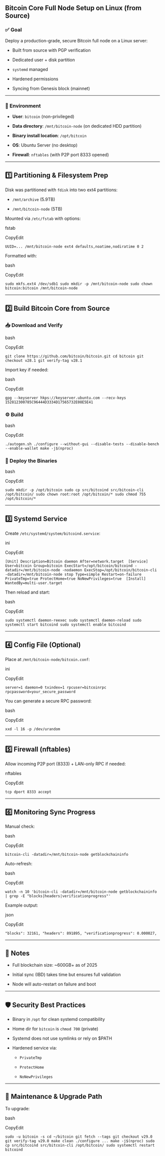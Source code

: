 ## Bitcoin Core Full Node Setup on Linux (from Source)

### ✅ Goal

Deploy a production-grade, secure Bitcoin full node on a Linux server:

- Built from source with PGP verification
    
- Dedicated user + disk partition
    
- `systemd` managed
    
- Hardened permissions
    
- Syncing from Genesis block (mainnet)
    

---

### 🧰 Environment

- **User**: `bitcoin` (non-privileged)
    
- **Data directory**: `/mnt/bitcoin-node` (on dedicated HDD partition)
    
- **Binary install location**: `/opt/bitcoin`
    
- **OS**: Ubuntu Server (no desktop)
    
- **Firewall**: `nftables` (with P2P port 8333 opened)
    

---

## 1️⃣ Partitioning & Filesystem Prep

Disk was partitioned with `fdisk` into two ext4 partitions:

- `/mnt/archive` (5.9TB)
    
- `/mnt/bitcoin-node` (5TB)
    

Mounted via `/etc/fstab` with options:

fstab

CopyEdit

`UUID=... /mnt/bitcoin-node ext4 defaults,noatime,nodiratime 0 2`

Formatted with:

bash

CopyEdit

`sudo mkfs.ext4 /dev/sdb1 sudo mkdir -p /mnt/bitcoin-node sudo chown bitcoin:bitcoin /mnt/bitcoin-node`

---

## 2️⃣ Build Bitcoin Core from Source

### 📥 Download and Verify

bash

CopyEdit

`git clone https://github.com/bitcoin/bitcoin.git cd bitcoin git checkout v28.1 git verify-tag v28.1`

Import key if needed:

bash

CopyEdit

`gpg --keyserver hkps://keyserver.ubuntu.com --recv-keys 152812300785C96444D3334D17565732E08E5E41`

### ⚙️ Build

bash

CopyEdit

`./autogen.sh ./configure --without-gui --disable-tests --disable-bench --enable-wallet make -j$(nproc)`

### 🚚 Deploy the Binaries

bash

CopyEdit

`sudo mkdir -p /opt/bitcoin sudo cp src/bitcoind src/bitcoin-cli /opt/bitcoin/ sudo chown root:root /opt/bitcoin/* sudo chmod 755 /opt/bitcoin/*`

---

## 3️⃣ Systemd Service

Create `/etc/systemd/system/bitcoind.service`:

ini

CopyEdit

`[Unit] Description=Bitcoin daemon After=network.target  [Service] User=bitcoin Group=bitcoin ExecStart=/opt/bitcoin/bitcoind -datadir=/mnt/bitcoin-node -nodaemon ExecStop=/opt/bitcoin/bitcoin-cli -datadir=/mnt/bitcoin-node stop Type=simple Restart=on-failure PrivateTmp=true ProtectHome=true NoNewPrivileges=true  [Install] WantedBy=multi-user.target`

Then reload and start:

bash

CopyEdit

`sudo systemctl daemon-reexec sudo systemctl daemon-reload sudo systemctl start bitcoind sudo systemctl enable bitcoind`

---

## 4️⃣ Config File (Optional)

Place at `/mnt/bitcoin-node/bitcoin.conf`:

ini

CopyEdit

`server=1 daemon=0 txindex=1 rpcuser=bitcoinrpc rpcpassword=your_secure_password`

You can generate a secure RPC password:

bash

CopyEdit

`xxd -l 16 -p /dev/urandom`

---

## 5️⃣ Firewall (nftables)

Allow incoming P2P port (8333) + LAN-only RPC if needed:

nftables

CopyEdit

`tcp dport 8333 accept`

---

## 6️⃣ Monitoring Sync Progress

Manual check:

bash

CopyEdit

`bitcoin-cli -datadir=/mnt/bitcoin-node getblockchaininfo`

Auto-refresh:

bash

CopyEdit

`watch -n 10 'bitcoin-cli -datadir=/mnt/bitcoin-node getblockchaininfo | grep -E "blocks|headers|verificationprogress"'`

Example output:

json

CopyEdit

`"blocks": 32161, "headers": 891895, "verificationprogress": 0.000027,`

---

## 📌 Notes

- Full blockchain size: ~600GB+ as of 2025
    
- Initial sync (IBD) takes time but ensures full validation
    
- Node will auto-restart on failure and boot
    

---

## 🛡️ Security Best Practices

- Binary in `/opt` for clean systemd compatibility
    
- Home dir for `bitcoin` is `chmod 700` (private)
    
- Systemd does not use symlinks or rely on $PATH
    
- Hardened service via:
    
    - `PrivateTmp`
        
    - `ProtectHome`
        
    - `NoNewPrivileges`
        

---

## 🔁 Maintenance & Upgrade Path

To upgrade:

bash

CopyEdit

`sudo -u bitcoin -s cd ~/bitcoin git fetch --tags git checkout v29.0 git verify-tag v29.0 make clean ./configure ... make -j$(nproc) sudo cp src/bitcoind src/bitcoin-cli /opt/bitcoin/ sudo systemctl restart bitcoind`